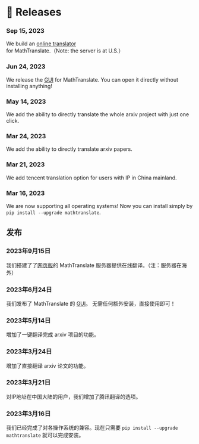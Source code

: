 # 🥇 Releases

### Sep 15, 2023
We build an [online translator](http://mathtranslate.xyz/) for MathTranslate.（Note: the server is at U.S.）
### Jun 24, 2023
We release the [GUI](https://github.com/SUSYUSTC/MathTranslate/releases) for MathTranslate. You can open it directly without installing anything!
### May 14, 2023
We add the ability to directly translate the whole arxiv project with just one click.
### Mar 24, 2023
We add the ability to directly translate arxiv papers.
### Mar 21, 2023
We add tencent translation option for users with IP in China mainland.
### Mar 16, 2023
We are now supporting all operating systems! Now you can install simply by `pip install --upgrade mathtranslate`.

## 发布
### 2023年9月15日
我们搭建了了[网页版](http://mathtranslate.xyz/)的 MathTranslate 服务器提供在线翻译。（注：服务器在海外）
### 2023年6月24日
我们发布了 MathTranslate 的 [GUI](https://github.com/SUSYUSTC/MathTranslate/releases)。 无需任何额外安装，直接使用即可！
### 2023年5月14日
增加了一键翻译完成 arxiv 项目的功能。
### 2023年3月24日
增加了直接翻译 arxiv 论文的功能。
### 2023年3月21日
对IP地址在中国大陆的用户，我们增加了腾讯翻译的选项。
### 2023年3月16日
我们已经完成了对各操作系统的兼容。现在只需要 `pip install --upgrade mathtranslate` 就可以完成安装。